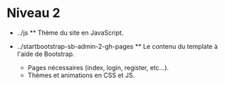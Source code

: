 # Niveau 2

* ../js
** Thème du site en JavaScript.

* ../startbootstrap-sb-admin-2-gh-pages
** Le contenu du template à l'aide de Bootstrap.
  * Pages nécessaires (index, login, register, etc...).
  * Thèmes et animations en CSS et JS.
